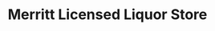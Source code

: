 ---
title: "Merritt Licensed Liquor Store"
url: /merritt/merritt-licensed-liquor-store/
shop: Spirituosen
---